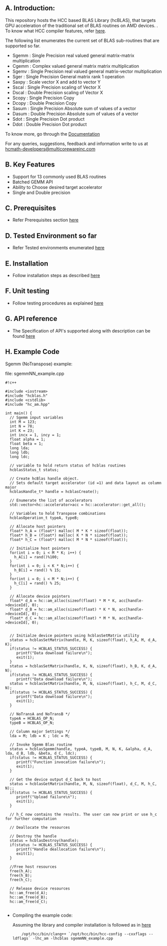 ## A. Introduction: ##

This repository hosts the HCC based BLAS Library (hcBLAS), that targets GPU acceleration of the traditional set of BLAS routines on AMD devices. . To know what HCC compiler features, refer [here](https://bitbucket.org/multicoreware/hcc/wiki/Home). 


The following list enumerates the current set of BLAS sub-routines that are supported so far. 

* Sgemm  : Single Precision real valued general matrix-matrix multiplication
* Cgemm  : Complex valued general matrix matrix multiplication
* Sgemv  : Single Precision real valued general matrix-vector multiplication
* Sger   : Single Precision General matrix rank 1 operation
* Saxpy  : Scale vector X and add to vector Y
* Sscal  : Single Precision scaling of Vector X 
* Dscal  : Double Precision scaling of Vector X
* Scopy  : Single Precision Copy 
* Dcopy  : Double Precision Copy
* Sasum : Single Precision Absolute sum of values of a vector
* Dasum : Double Precision Absolute sum of values of a vector
* Sdot  : Single Precision Dot product
* Ddot  : Double Precision Dot product

To know more, go through the [Documentation](http://hcblas-documentation.readthedocs.org/en/latest/)

For any queries, suggestions, feedback and information write to us at hcmath-developers@multicorewareinc.com

## B. Key Features ##

* Support for 13 commonly used BLAS routines
* Batched GEMM API
* Ability to Choose desired target accelerator
* Single and Double precision


## C. Prerequisites ##

* Refer Prerequisites section [here](http://hcblas-documentation.readthedocs.org/en/latest/#prerequisites)

## D. Tested Environment so far 

* Refer Tested environments enumerated [here](http://hcblas-documentation.readthedocs.org/en/latest/#tested-environments)


## E. Installation  

* Follow installation steps as described [here](http://hcblas-documentation.readthedocs.org/en/latest/#installation-steps)


## F. Unit testing

* Follow testing procedures as explained [here](http://hcblas-documentation.readthedocs.org/en/latest/#unit-testing)

## G. API reference

* The Specification of API's supported along with description  can be found [here](http://hcblas-documentation.readthedocs.org/en/latest/#hcblas-api-reference)


## H. Example Code

Sgemm (NoTranspose) example: 

file: sgemmNN_example.cpp

```
#!c++

#include <iostream>
#include "hcblas.h"
#include <cstdlib>
#include "hc_am.hpp"

int main() {
  // Sgemm input variables
  int M = 123;
  int N = 78;
  int K = 23;
  int incx = 1, incy = 1;
  float alpha = 1;
  float beta = 1;
  long lda;
  long ldb;
  long ldc;

  // variable to hold return status of hcblas routines
  hcblasStatus_t status;

  // Create hcBlas handle object. 
  // Sets default target accelerator (id =1) and data layout as column major 
  hcblasHandle_t* handle = hcblasCreate();

  // Enumerate the list of accelerators
  std::vector<hc::accelerator>acc = hc::accelerator::get_all();

  // Variables to hold Transpose combinations
  hcblasOperation_t typeA, typeB;

  // Allocate host pointers
  float* h_A = (float*) malloc( M * K * sizeof(float));
  float* h_B = (float*) malloc( K * N * sizeof(float));
  float* h_C = (float*) malloc( M * N * sizeof(float));

  // Initialize host pointers
  for(int i = 0; i < M * K; i++) {
    h_A[i] = rand()%100;
  }
  for(int i = 0; i < K * N;i++) {
    h_B[i] = rand() % 15;
  }
  for(int i = 0; i < M * N;i++) {
    h_C[i] = rand() % 25;
  }

  // Allocate device pointers
  float* d_A = hc::am_alloc(sizeof(float) * M * K, acc[handle->deviceId], 0);
  float* d_B = hc::am_alloc(sizeof(float) * K * N, acc[handle->deviceId], 0);
  float* d_C = hc::am_alloc(sizeof(float) * M * N, acc[handle->deviceId], 0);


  // Initialze device pointers using hcblasSetMatrix utility
  status = hcblasSetMatrix(handle, M, K, sizeof(float), h_A, M, d_A, K);
  if(status != HCBLAS_STATUS_SUCCESS) {
     printf("Data download failure\n");
     exit(1);
  }
  status = hcblasSetMatrix(handle, K, N, sizeof(float), h_B, K, d_A, N);
  if(status != HCBLAS_STATUS_SUCCESS) {
     printf("Data download failure\n");
  status = hcblasSetMatrix(handle, M, N, sizeof(float), h_C, M, d_C, N);
  if(status != HCBLAS_STATUS_SUCCESS) {
     printf("Data download failure\n");
     exit(1);
  }

  // NoTransA and NoTransB */           
  typeA = HCBLAS_OP_N;
  typeB = HCBLAS_OP_N;

  // Column major Settings */
  lda = M; ldb = K ; ldc = M;

  // Invoke Sgemm Blas routine
  status = hcblasSgemm(handle, typeA, typeB, M, N, K, &alpha, d_A, lda, d_B, ldb, &beta, d_C, ldc);
  if(status != HCBLAS_STATUS_SUCCESS) {
     printf("Function invocation failure\n");
     exit(1);
  }

  // Get the device output d_C back to host
  status = hcblasGetMatrix(handle, M, N, sizeof(float), d_C, M, h_C, N);;
  if(status != HCBLAS_STATUS_SUCCESS) {
     printf("Upload failure\n");
     exit(1);
  }

  // h_C now contains the results. The user can now print or use h_c for further computation

  // Deallocate the resources

  // Destroy the handle
  status = hcblasDestroy(handle);
  if(status != HCBLAS_STATUS_SUCCESS) {
     printf("Handle deallocation failure\n");
     exit(1);
  }

  //Free host resources
  free(h_A);
  free(h_B);
  free(h_C);

  // Release device resources 
  hc::am_free(d_A);
  hc::am_free(d_B);
  hc::am_free(d_C);


```
* Compiling the example code:
   
     Assuming the library and compiler installation is followed as in [here](http://hcblas-documentation.readthedocs.org/en/latest/#installation-steps)

          /opt/hcc/bin/clang++ `/opt/hcc/bin/hcc-config --cxxflags --ldflags` -lhc_am -lhcblas sgemmNN_example.cpp
